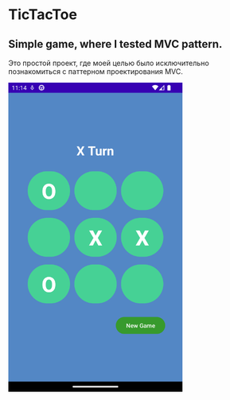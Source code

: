 # TicTacToe
## Simple game, where I tested MVC pattern.

Это простой проект, где моей целью было исключительно познакомиться с паттерном проектирования MVC.

<img  src="https://github.com/Picalfer/TicTacToeMVC/blob/master/app/src/main/res/drawable/screen_game.png"  width="350" alt="Landing screen"/>
